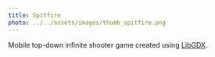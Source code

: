 ```yaml
---
title: Spitfire
photo: ../../assets/images/thumb_spitfire.png
---
```


Mobile top-down infinite shooter game created using [LibGDX](https://libgdx.badlogicgames.com/index.html).